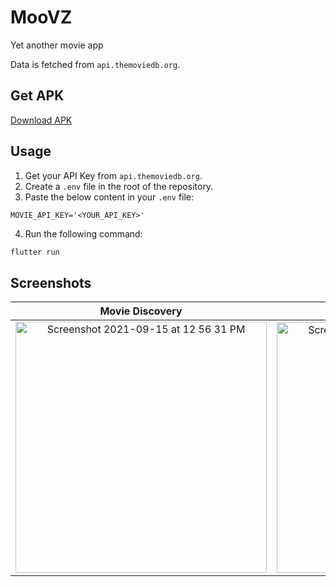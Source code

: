 # MooVZ

Yet another movie app

Data is fetched from `api.themoviedb.org`.

## Get APK

[Download APK](https://github.com/unsuitable001/MooVZ/releases/tag/0.1)

## Usage

1. Get your API Key from `api.themoviedb.org`.
2. Create a `.env` file in the root of the repository.
3. Paste the below content in your `.env` file:

```
MOVIE_API_KEY='<YOUR_API_KEY>'
```

4. Run the following command:

```bash
flutter run
```

## Screenshots

Movie Discovery          |  Movie Details
:-------------------------:|:-------------------------:
<img width="402" alt="Screenshot 2021-09-15 at 12 56 31 PM" src="https://user-images.githubusercontent.com/26590510/133389736-a6283dc2-b5b7-48aa-9748-40f7b33223eb.png"> | <img width="401" alt="Screenshot 2021-09-15 at 12 56 50 PM" src="https://user-images.githubusercontent.com/26590510/133389757-840a7f1c-ce42-479f-892e-a62797a04889.png">

